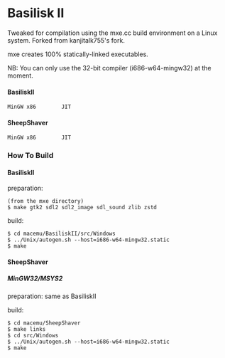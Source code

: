 # Basilisk II
Tweaked for compilation using the mxe.cc build environment on a Linux system. Forked from kanjitalk755's fork.

mxe creates 100% statically-linked executables.

NB: You can only use the 32-bit compiler (i686-w64-mingw32) at the moment.

#### BasiliskII
```
MinGW x86        JIT
```
#### SheepShaver
```
MinGW x86        JIT
```
### How To Build

#### BasiliskII
preparation:
```
(from the mxe directory)
$ make gtk2 sdl2 sdl2_image sdl_sound zlib zstd
```
build:
```
$ cd macemu/BasiliskII/src/Windows
$ ../Unix/autogen.sh --host=i686-w64-mingw32.static
$ make
```
#### SheepShaver
##### MinGW32/MSYS2
preparation: same as BasiliskII  
  
build:
```
$ cd macemu/SheepShaver
$ make links
$ cd src/Windows
$ ../Unix/autogen.sh --host=i686-w64-mingw32.static
$ make
```

